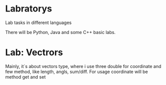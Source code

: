 # Labratorys
Lab tasks in different languages

There will be Python, Java and some C++ basic labs.

# Lab: Vectrors
Mainly, it`s about vectors type, where i use three double for coordinate and few method, like length, angls, sum/diff. For usage coordinate will be method get and set

